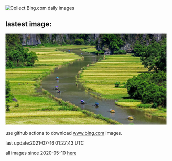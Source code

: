 ![Collect Bing.com daily images](https://github.com/counter2015/bing-daily-images/workflows/Collect%20Bing.com%20daily%20images/badge.svg)
## lastest image:
![](images/NgoDong.jpg)

use github actions to download www.bing.com images.

last update:2021-07-16 01:27:43 UTC

all images since 2020-05-10 [here](https://github.com/counter2015/bing-daily-images/tree/master/images) 
